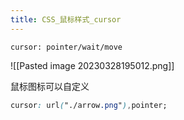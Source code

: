 ```yaml
---
title: CSS_鼠标样式_cursor
---
```


```
cursor: pointer/wait/move
```

![[Pasted image 20230328195012.png]]

鼠标图标可以自定义 

```css
cursor: url("./arrow.png"),pointer;
```

